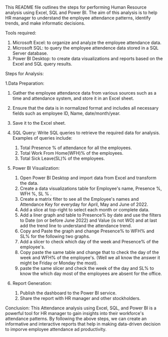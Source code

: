 This README file outlines the steps for performing Human Resource analysis using Excel, SQL and Power BI. The aim of this analysis is to help HR manager to understand the employee attendance patterns, identify trends, and make informatic decisions.

Tools required:

1. Microsoft Excel: to organize and analyze the employee attendance data.
2. Microsoft SQL: to query the employee attendence data stored in a SQL Server database.
3. Power BI Desktop: to create data visualizations and reports based on the Excel and SQL query results.

Steps for Analysis:

1.Data Preparation:
  1. Gather the employee attendance data from various sources such as a time and attendance system, and store it in an Excel sheet.
  2. Ensure that the data is in normalized format and includes all necessary fields such as employee ID, Name, date/month/year.
  3. Save it to the Excel sheet.

2. SQL Query:
 Write SQL queries to retrieve the required data for analysis.
      Examples of queries include:
      1. Total Presence % of attendance for all the employees.
      2. Total Work From Home(WFH)% of the employees.
      3. Total Sick Leave(SL)% of the employees.
    
3. Power BI Visualization:
    1. Open Power BI Desktop and import data from Excel and transform the data.
    2. Create a data visualizations table for Employee's name, Presence %, WFH %, SL % .
    3. Create a matrix filter to see all the Employee's names and Attendance Key for everyday for April, May and June of 2022.
    4. Add a slice at top-right to select each month or complete data.
    5. Add a liner graph and table to Presence% by date and use the filters to Date (on or before June 2022) and Value   (is not WO) and at last add the trend                  line to understand the attendance trend. 
    6. Copy and Paste the graph and change Presence% to WFH% and SL% for the following two graphs.
    7. Add a slicer to check which day of the week and Presence% of the employee's.
    8. Copy paste the same table and change that to check the day of the week and WFH% of the employee's. (Well we all        know the answer it might be Friday or             Monday the most).
    9. paste the same slicer and check the week of the day and SL% to know the which day most of the employees are            absent for the office.
    
4. Report Generation:

    1. Publish the dashboard to the Power BI service.
    2. Share the report with HR manager and other stockholders.
     
Conclusion:
         This Attendance analysis using Excel, SQL, and Power BI is a powerful tool for HR manager to gain insights into their workforce's attendance patterns. By following the above steps, we can create an informative and interactive reports that help in making data-driven decision to imporve employee attendance ad productivity.
   
      
